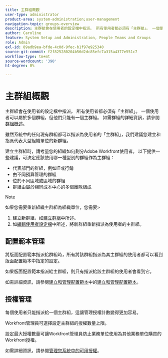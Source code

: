 ```yaml
---
title: 主群組概觀
user-type: administrator
product-area: system-administration;user-management
navigation-topic: groups-overview
description: 主群組會在使用者的設定檔中指派。 所有使用者都必須有「主群組」。 一個使用者可以屬於多個群組，但他們只能有一個主群組。 雖然系統中的任何現有群組都可以指派為使用者的「主群組」，我們建議您建立和指派代表大型組織單位的新群組。 建立主群組時，請考量您的組織如何劃分Adobe Workfront使用者。
author: Caroline
feature: System Setup and Administration, People Teams and Groups
role: Admin
exl-id: 89adb9ea-bfde-4c0d-9fec-b1f97e925340
source-git-commit: f2f825280204b56d2dc85efc7a315a4377e551c7
workflow-type: tm+mt
source-wordcount: '390'
ht-degree: 0%

---
```


# 主群組概觀

主群組會在使用者的設定檔中指派。 所有使用者都必須有「主群組」。 一個使用者可以屬於多個群組，但他們只能有一個主群組。 如需群組的詳細資訊，請參閱[群組概述](../../../administration-and-setup/manage-groups/groups-overview/groups.md)。

雖然系統中的任何現有群組都可以指派為使用者的「主群組」，我們建議您建立和指派代表大型組織單位的新群組。

建立主群組時，請考量您的組織如何劃分Adobe Workfront使用者。 以下提供一些建議，可決定應該使用哪一種型別的群組作為主群組：

* 代表部門的群組，例如IT或行銷
* 由不同預算管理的群組
* 位於不同區域或區域的群組
* 群組由屬於相同成本中心的多個團隊組成

>[!NOTE]
>
>如果您需要重新組織主群組為組織單位，您需要>
>1. 建立新群組，如[建立群組](../../../administration-and-setup/manage-groups/create-and-manage-groups/create-a-group.md)中所述。
>1. 如[編輯使用者設定檔](../../../administration-and-setup/add-users/create-and-manage-users/edit-a-users-profile.md)中所述，將新群組重新指派為使用者的主群組。
>

## 配置範本管理

將版面配置範本指派給群組時，所有將該群組指派為其主群組的使用者都可以看到版面配置範本中指定的設定。

如果版面配置範本指派給主群組，則只有指派給該主群組的使用者會看到它。

如需詳細資訊，請參閱[建立和管理配置範本](../../../administration-and-setup/customize-workfront/use-layout-templates/create-and-manage-layout-templates.md)中的[建立和管理配置範本](../../../administration-and-setup/customize-workfront/use-layout-templates/create-and-manage-layout-templates.md)。

## 授權管理

每個使用者只能指派給一個主群組，這讓管理授權計數變得更加容易。

Workfront管理員可選擇設定主群組的授權數量上限。

設定最大授權數量可讓Workfront管理員防止業務單位使用為其他業務單位購買的Workfront授權。

如需詳細資訊，請參閱[管理您系統中的可用授權](../../../administration-and-setup/get-started-wf-administration/manage-available-licenses-in-your-system.md)。
